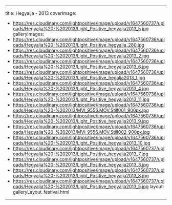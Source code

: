
---
title: Hegyalja - 2013
coverImage:
  - https://res.cloudinary.com/lightpositive/image/upload/v1647560737/uploads/Hegyalja%20-%202013/Light_Positive_hegyalja2013_5.jpg
galleryImages:
   - https://res.cloudinary.com/lightpositive/image/upload/v1647560736/uploads/Hegyalja%20-%202013/Light_Positive_hegyalja_280.jpg
   - https://res.cloudinary.com/lightpositive/image/upload/v1647560736/uploads/Hegyalja%20-%202013/Light_Positive_hegyalja2013_2.jpg
   - https://res.cloudinary.com/lightpositive/image/upload/v1647560736/uploads/Hegyalja%20-%202013/Light_Positive_hegyalja2013_6.jpg
   - https://res.cloudinary.com/lightpositive/image/upload/v1647560736/uploads/Hegyalja%20-%202013/Light_Positive_hegalja2013_1.jpg
   - https://res.cloudinary.com/lightpositive/image/upload/v1647560736/uploads/Hegyalja%20-%202013/Light_Positive_hegyalja2013_4.jpg
   - https://res.cloudinary.com/lightpositive/image/upload/v1647560736/uploads/Hegyalja%20-%202013/Light_Positive_hegyalja2013_11.jpg
   - https://res.cloudinary.com/lightpositive/image/upload/v1647560736/uploads/Hegyalja%20-%202013/MVI_9556.MOV.Still001_900px.jpg
   - https://res.cloudinary.com/lightpositive/image/upload/v1647560736/uploads/Hegyalja%20-%202013/Light_Positive_hegyalja2013_9.jpg
   - https://res.cloudinary.com/lightpositive/image/upload/v1647560736/uploads/Hegyalja%20-%202013/MVI_9556.MOV.Still002_900px.jpg
   - https://res.cloudinary.com/lightpositive/image/upload/v1647560736/uploads/Hegyalja%20-%202013/Light_Positive_hegyalja2013_10.jpg
   - https://res.cloudinary.com/lightpositive/image/upload/v1647560737/uploads/Hegyalja%20-%202013/Light_Positive_hegyalja2013_7.jpg
   - https://res.cloudinary.com/lightpositive/image/upload/v1647560737/uploads/Hegyalja%20-%202013/Light_Positive_hegyalja2013_3.jpg
   - https://res.cloudinary.com/lightpositive/image/upload/v1647560737/uploads/Hegyalja%20-%202013/Light_Positive_hegyalja2013_8.jpg
   - https://res.cloudinary.com/lightpositive/image/upload/v1647560737/uploads/Hegyalja%20-%202013/Light_Positive_hegyalja2013_5.jpg
layout: galleryLayout_festival.html
---
